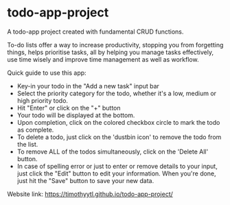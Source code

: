 # todo-app-project
A todo-app project created with fundamental CRUD functions. 

To-do lists offer a way to increase productivity, stopping you from forgetting things, helps prioritise tasks, all by helping you manage tasks effectively, use time wisely and improve time management as well as workflow.

Quick guide to use this app:
- Key-in your todo in the "Add a new task" input bar
- Select the priority category for the todo, whether it's a low, medium or high priority todo.
- Hit "Enter" or click on the "+" button
- Your todo will be displayed at the bottom.
- Upon completion, click on the colored checkbox circle to mark the todo as complete. 
- To delete a todo, just click on the 'dustbin icon' to remove the todo from the list.
-  To remove ALL of the todos simultaneously, click on the 'Delete All' button.
- In case of spelling error or just to enter or remove details to your input, just click the "Edit" button to edit your information. When you're done, just hit the "Save" button to save your new data.

Website link: https://timothyytl.github.io/todo-app-project/
